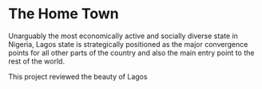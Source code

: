 # The Home Town

Unarguably the most economically active and socially diverse state in Nigeria, Lagos state is strategically positioned as the major convergence points for all other parts of the country and also the main entry point to the rest of the world.

This project reviewed the beauty of Lagos
